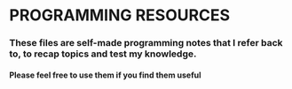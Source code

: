 # PROGRAMMING RESOURCES
### These files are self-made programming notes that I refer back to, to recap topics and test my knowledge.
#### Please feel free to use them if you find them useful